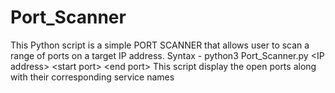 # Port_Scanner
This Python script is a simple PORT SCANNER that allows user to scan a range of ports on a target IP address. Syntax - python3 Port_Scanner.py &lt;IP address> &lt;start port> &lt;end port> This script display the open ports along with their corresponding service names 
